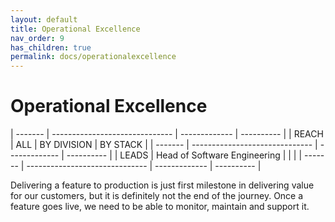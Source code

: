 ```yaml
---
layout: default
title: Operational Excellence
nav_order: 9
has_children: true
permalink: docs/operationalexcellence
---
```


Operational Excellence
======================

  | ------- | ------------------------------ | ------------- | ---------- |
  | REACH   | ALL                            | BY DIVISION   | BY STACK   |
  | ------- | ------------------------------ | ------------- | ---------- |
  | LEADS   | Head of Software Engineering   |               |            |
  | ------- | ------------------------------ | ------------- | ---------- | 

Delivering a feature to production is just first milestone in delivering
value for our customers, but it is definitely not the end of the
journey. Once a feature goes live, we need to be able to monitor,
maintain and support it.
